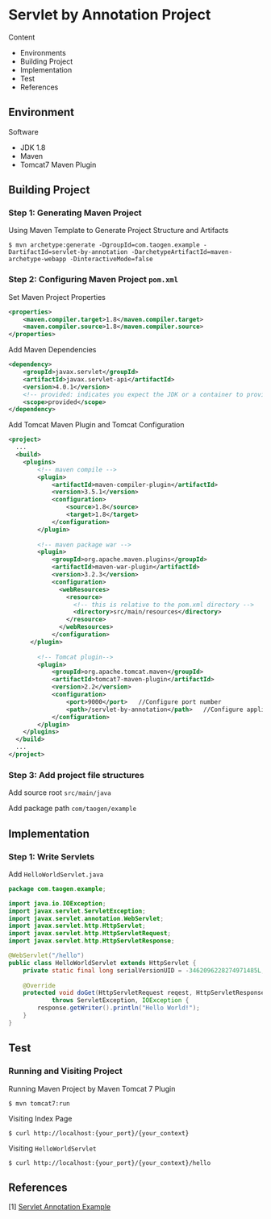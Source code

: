 # Servlet by Annotation Project

Content

- Environments
- Building Project
- Implementation
- Test
- References

## Environment

Software

- JDK 1.8
- Maven
- Tomcat7 Maven Plugin

## Building Project

### Step 1: Generating Maven Project

Using Maven Template to Generate Project Structure and Artifacts

```shell
$ mvn archetype:generate -DgroupId=com.taogen.example -DartifactId=servlet-by-annotation -DarchetypeArtifactId=maven-archetype-webapp -DinteractiveMode=false
```

### Step 2: Configuring Maven Project `pom.xml`

Set Maven Project Properties

```xml
<properties>
    <maven.compiler.target>1.8</maven.compiler.target>
    <maven.compiler.source>1.8</maven.compiler.source>
</properties>
```

Add Maven Dependencies

```xml
<dependency>
    <groupId>javax.servlet</groupId>
    <artifactId>javax.servlet-api</artifactId>
    <version>4.0.1</version>
    <!-- provided: indicates you expect the JDK or a container to provide the dependency at runtime. set the dependency on the Servlet API and related Java EE APIs to scope provided because the web container provides those classes. -->
    <scope>provided</scope>
</dependency>
```

Add Tomcat Maven Plugin and Tomcat Configuration

``` xml
<project>
  ...
  <build>
    <plugins>
        <!-- maven compile -->
        <plugin>
            <artifactId>maven-compiler-plugin</artifactId>
            <version>3.5.1</version>
            <configuration>
                <source>1.8</source>
                <target>1.8</target>
            </configuration>
        </plugin>
        
        <!-- maven package war -->
        <plugin>
            <groupId>org.apache.maven.plugins</groupId>
            <artifactId>maven-war-plugin</artifactId>
            <version>3.2.3</version>
            <configuration>
              <webResources>
                <resource>
                  <!-- this is relative to the pom.xml directory -->
                  <directory>src/main/resources</directory>
                </resource>
              </webResources>
            </configuration>
      </plugin>
 
        <!-- Tomcat plugin-->
        <plugin>
            <groupId>org.apache.tomcat.maven</groupId>
            <artifactId>tomcat7-maven-plugin</artifactId>
            <version>2.2</version>
            <configuration>
                <port>9000</port>   //Configure port number
                <path>/servlet-by-annotation</path>   //Configure application root URL
            </configuration>
        </plugin>
    </plugins>
  </build>
  ...
</project>
```

### Step 3: Add project file structures  

Add source root `src/main/java`

Add package path `com/taogen/example`



## Implementation

### Step 1: Write Servlets

Add `HelloWorldServlet.java` 

```java
package com.taogen.example;

import java.io.IOException;
import javax.servlet.ServletException;
import javax.servlet.annotation.WebServlet;
import javax.servlet.http.HttpServlet;
import javax.servlet.http.HttpServletRequest;
import javax.servlet.http.HttpServletResponse;

@WebServlet("/hello")
public class HelloWorldServlet extends HttpServlet {
    private static final long serialVersionUID = -3462096228274971485L;
    
	@Override
	protected void doGet(HttpServletRequest reqest, HttpServletResponse response) 
			throws ServletException, IOException {
		response.getWriter().println("Hello World!");
    }
}

```



## Test

### Running and Visiting Project

Running Maven Project by Maven Tomcat 7 Plugin

```shell
$ mvn tomcat7:run
```

Visiting Index Page

```shell
$ curl http://localhost:{your_port}/{your_context}
```

Visiting `HelloWorldServlet`

```shell
$ curl http://localhost:{your_port}/{your_context}/hello
```



## References

[1] [Servlet Annotation Example](https://javatutorial.net/servlet-annotation-example)